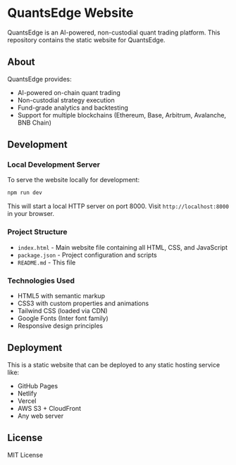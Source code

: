 # QuantsEdge Website

QuantsEdge is an AI-powered, non-custodial quant trading platform. This repository contains the static website for QuantsEdge.

## About

QuantsEdge provides:
- AI-powered on-chain quant trading
- Non-custodial strategy execution
- Fund-grade analytics and backtesting
- Support for multiple blockchains (Ethereum, Base, Arbitrum, Avalanche, BNB Chain)

## Development

### Local Development Server

To serve the website locally for development:

```bash
npm run dev
```

This will start a local HTTP server on port 8000. Visit `http://localhost:8000` in your browser.

### Project Structure

- `index.html` - Main website file containing all HTML, CSS, and JavaScript
- `package.json` - Project configuration and scripts
- `README.md` - This file

### Technologies Used

- HTML5 with semantic markup
- CSS3 with custom properties and animations
- Tailwind CSS (loaded via CDN)
- Google Fonts (Inter font family)
- Responsive design principles

## Deployment

This is a static website that can be deployed to any static hosting service like:
- GitHub Pages
- Netlify
- Vercel
- AWS S3 + CloudFront
- Any web server

## License

MIT License
